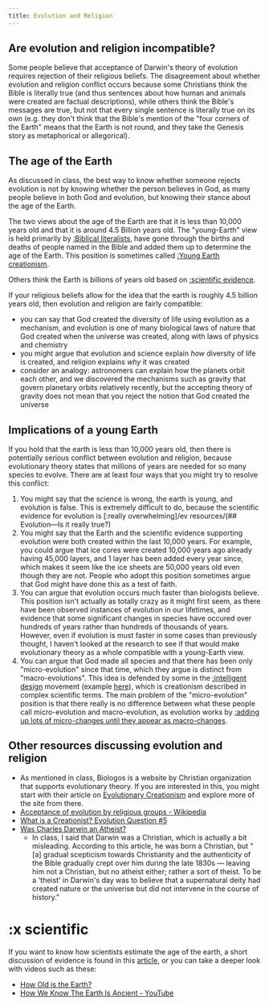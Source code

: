 ```yaml
---
title: Evolution and Religion
---
```


## Are evolution and religion incompatible?

Some people believe that acceptance of Darwin's theory of evolution requires rejection of their religious beliefs. The disagreement about whether evolution and religion conflict occurs because some Christians think the Bible is literally true (and thus sentences about how human and animals were created are factual descriptions), while others think the Bible's messages are true, but not that every single sentence is literally true on its own (e.g. they don't think that the Bible's mention of the "four corners of the Earth" means that the Earth is not round, and they take the Genesis story as metaphorical or allegorical).

## The age of the Earth

As discussed in class, the best way to know whether someone rejects evolution is not by knowing whether the person believes in God, as many people believe in both God and evolution, but knowing their stance about the age of the Earth.

The two views about the age of the Earth are that it is less than 10,000 years old and that it is around 4.5 Billion years old. The "young-Earth" view is held primarily by [:Biblical literalists](https://en.wikipedia.org/wiki/Biblical_literalism), have gone through the births and deaths of people named in the Bible and added them up to determine the age of the Earth. This position is sometimes called [:Young Earth creationism](https://en.wikipedia.org/wiki/Young_Earth_creationism).

Others think the Earth is billions of years old based on [:scientific evidence](#x-scientific).

If your religious beliefs allow for the idea that the earth is roughly 4.5 billion years old, then evolution and religion are fairly compatible:

- you can say that God created the diversity of life using evolution as a mechanism, and evolution is one of many biological laws of nature that God created when the universe was created, along with laws of physics and chemistry
- you might argue that evolution and science explain *how* diversity of life is created, and religion explains *why* it was created
- consider an analogy: astronomers can explain how the planets orbit each other, and we discovered the mechanisms such as gravity that govern planetary orbits relatively recently, but the accepting theory of gravity does not mean that you reject the notion that God created the universe

## Implications of a young Earth

If you hold that the earth is less than 10,000 years old, then there is potentially serious conflict between evolution and religion, because evolutionary theory states that millions of years are needed for so many species to evolve. There are at least four ways that you might try to resolve this conflict:

1. You might say that the science is wrong, the earth is young, and evolution is false. This is extremely difficult to do, because the scientific evidence for evolution is [:really overwhelming]/ev resources/(## Evolution—Is it really true?)
2. You might say that the Earth and the scientific evidence supporting evolution were both created within the last 10,000 years. For example, you could argue that ice cores were created 10,000 years ago already having 45,000 layers, and 1 layer has been added every year since, which makes it seem like the ice sheets are 50,000 years old even though they are not. People who adopt this position sometimes argue that God might have done this as a test of faith.
3. You can argue that evolution occurs much faster than biologists believe. This position isn't actually as totally crazy as it might first seem, as there have been observed instances of evolution in our lifetimes, and evidence that some significant changes in species have occured over hundreds of years rather than hundreds of thousands of years. However, even if evolution is must faster in some cases than previously thought, I haven't looked at the research to see if that would make evolutionary theory as a whole compatible with a young-Earth view.
4. You can argue that God made all species and that there has been only "micro-evolution" since that time, which they argue is distinct from "macro-evolutions". This idea is defended by some in the [:intelligent design](https://en.wikipedia.org/wiki/Intelligent_design) movement (example [here](https://intelligentdesign.org/articles/microevolution-versus-macroevolution-two-mistakes/)), which is creationism described in complex scientific terms. The main problem of the "micro-evolution" position is that there really is no difference between what these people call micro-evolution and macro-evolution, as evolution works by [:adding up lots of micro-changes until they appear as macro-changes](https://evolution.berkeley.edu/evolution-at-different-scales-micro-to-macro/).

## Other resources discussing evolution and religion

- As mentioned in class, Biologos is a website by Christian organization that supports evolutionary theory. If you are interested in this, you might start with their article on [Evolutionary Creationism](https://biologos.org/common-questions/how-is-biologos-different-from-evolutionism-intelligent-design-and-creationism/) and explore more of the site from there.
- [Acceptance of evolution by religious groups - Wikipedia](https://en.wikipedia.org/wiki/Acceptance_of_evolution_by_religious_groups)
- [What is a Creationist? Evolution Question #5](https://youtu.be/-pSeCLo3AHE)
- [Was Charles Darwin an Atheist?](https://publicdomainreview.org/essay/was-charles-darwin-an-atheist)
	- In class, I said that Darwin was a Christian, which is actually a bit misleading. According to this article, he was born a Christian, but "[a] gradual scepticism towards Christianity and the authenticity of the Bible gradually crept over him during the late 1830s — leaving him not a Christian, but no atheist either; rather a sort of theist. To be a 'theist' in Darwin's day was to believe that a supernatural deity had created nature or the univerise but did not intervene in the course of history."

# :x scientific

If you want to know how scientists estimate the age of the earth, a short discussion of evidence is found in this [article](https://biologos.org/common-questions/how-are-the-ages-of-the-earth-and-universe-calculated), or you can take a deeper look with videos such as these:

- [How Old is the Earth?](https://www.youtube.com/watch?v=veit8_NESxU)
- [How We Know The Earth Is Ancient - YouTube](https://www.youtube.com/watch?v=vAgiHreswj0)
